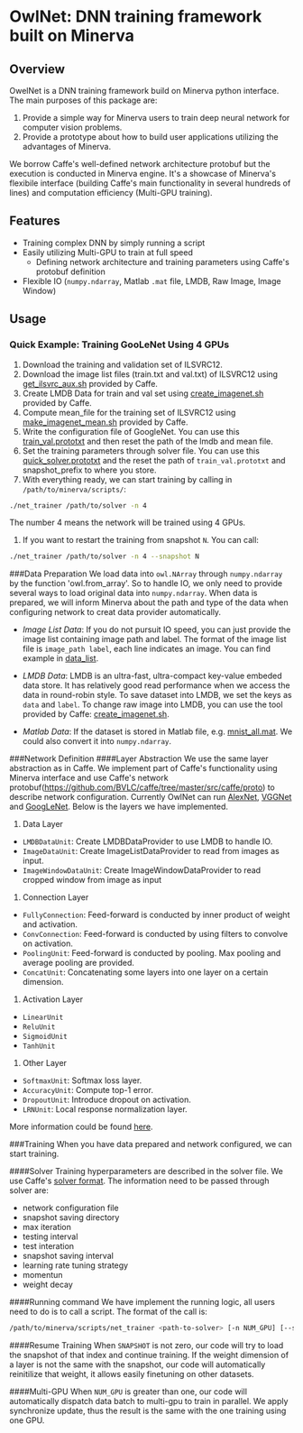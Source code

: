 # OwlNet: DNN training framework built on Minerva

## Overview
OwelNet is a DNN training framework build on Minerva python interface. The main purposes of this package are:

1. Provide a simple way for Minerva users to train deep neural network for computer vision problems.
1. Provide a prototype about how to build user applications utilizing the advantages of Minerva.

We borrow Caffe's well-defined network architecture protobuf but the execution is conducted in Minerva engine. It's a showcase of Minerva's flexibile interface (building Caffe's main functionality in several hundreds of lines) and computation efficiency (Multi-GPU training). 

## Features
* Training complex DNN by simply running a script
* Easily utilizing Multi-GPU to train at full speed
  * Defining network architecture and training parameters using Caffe's protobuf definition
* Flexible IO (`numpy.ndarray`, Matlab `.mat` file, LMDB, Raw Image, Image Window)

## Usage
### Quick Example: Training GooLeNet Using 4 GPUs

1. Download the training and validation set of ILSVRC12.
1. Download the image list files (train.txt and val.txt) of ILSVRC12 using [get_ilsvrc_aux.sh](https://github.com/BVLC/caffe/blob/master/data/ilsvrc12/get_ilsvrc_aux.sh) provided by Caffe.
1. Create LMDB Data for train and val set using [create_imagenet.sh](https://github.com/BVLC/caffe/blob/master/examples/imagenet/create_imagenet.sh) provided by Caffe.
1. Compute mean_file for the training set of ILSVRC12 using [make_imagenet_mean.sh](https://github.com/BVLC/caffe/blob/master/examples/imagenet/make_imagenet_mean.sh) provided by Caffe.
1. Write the configuration file of GoogleNet. You can use this [train_val.prototxt](https://github.com/BVLC/caffe/blob/master/models/bvlc_googlenet/train_val.prototxt) and then reset the path of the lmdb and mean file.
1. Set the training parameters through solver file. You can use this [quick_solver.prototxt](https://github.com/BVLC/caffe/blob/master/models/bvlc_googlenet/quick_solver.prototxt) and the reset the path of `train_val.prototxt` and snapshot_prefix to where you store.
1. With everything ready, we can start training by calling in `/path/to/minerva/scripts/`:

  ```bash
  ./net_trainer /path/to/solver -n 4
  ```
  The number 4 means the network will be trained using 4 GPUs.
1. If you want to restart the training from snapshot `N`. You can call:

  ```bash
  ./net_trainer /path/to/solver -n 4 --snapshot N
  ```

###Data Preparation
  We load data into `owl.NArray` through `numpy.ndarray` by the function 'owl.from_array'. So to handle IO, we only need to provide several ways to load original data into `numpy.ndarray`. When data is prepared, we will inform Minerva about the path and type of the data when configuring network to creat data provider automatically.

  * *Image List Data*: If you do not pursuit IO speed, you can just provide the image list containing image path and label. The format of the image list file is `image_path label`, each line indicates an image. You can find example in [data_list](http://dl.caffe.berkeleyvision.org/caffe_ilsvrc12.tar.gz).

  * *LMDB Data*: LMDB is an ultra-fast, ultra-compact key-value embeded data store. It has relatively good read performance when we access the data in round-robin style. To save dataset into LMDB, we set the keys as `data` and `label`. To change raw image into LMDB, you can use the tool provided by Caffe: [create_imagenet.sh](https://github.com/BVLC/caffe/blob/master/examples/imagenet/create_imagenet.sh).

  * *Matlab Data*: If the dataset is stored in Matlab file, e.g. [mnist_all.mat](https://code.google.com/p/kernelmachine/downloads/detail?name=mnist_all.mat). We could also convert it into `numpy.ndarray`.

###Network Definition
####Layer Abstraction
  We use the same layer abstraction as in Caffe. We implement part of Caffe's functionality using Minerva interface and use Caffe's network protobuf(https://github.com/BVLC/caffe/tree/master/src/caffe/proto) to describe network configuration. Currently OwlNet can run [AlexNet](www.cs.toronto.edu/~fritz/absps/imagenet.pdf), [VGGNet](http://arxiv.org/pdf/1409.1556.pdf) and [GoogLeNet](http://arxiv.org/pdf/1409.4842v1.pdf). Below is the layers we have implemented.

1. Data Layer
  * `LMDBDataUnit`: Create LMDBDataProvider to use LMDB to handle IO.
  * `ImageDataUnit`: Create ImageListDataProvider to read from images as input.
  * `ImageWindowDataUnit`: Create ImageWindowDataProvider to read cropped window from image as input

1. Connection Layer
  * `FullyConnection`: Feed-forward is conducted by inner product of weight and activation.
  * `ConvConnection`: Feed-forward is conducted by using filters to convolve on activation.
  * `PoolingUnit`: Feed-forward is conducted by pooling. Max pooling and average pooling are provided.
  * `ConcatUnit`: Concatenating some layers into one layer on a certain dimension.

1. Activation Layer
  * `LinearUnit`
  * `ReluUnit`
  * `SigmoidUnit`
  * `TanhUnit`

1. Other Layer
  * `SoftmaxUnit`: Softmax loss layer.
  * `AccuracyUnit`: Compute top-1 error.
  * `DropoutUnit`: Introduce dropout on activation.
  * `LRNUnit`: Local response normalization layer.

More information could be found [here](https://github.com/minerva-developers/minerva/blob/master/owl/owl/net/net.py).

###Training
  When you have data prepared and network configured, we can start training. 

####Solver
  Training hyperparameters are described in the solver file. We use Caffe's [solver format](https://github.com/BVLC/caffe/blob/master/models/bvlc_alexnet/solver.prototxt). The information need to be passed through solver are:
  * network configuration file
  * snapshot saving directory
  * max iteration
  * testing interval
  * test interation
  * snapshot saving interval
  * learning rate tuning strategy
  * momentun
  * weight decay

####Running command
  We have implement the running logic, all users need to do is to call a script. The format of the call is:
  
  ```bash
  /path/to/minerva/scripts/net_trainer <path-to-solver> [-n NUM_GPU] [--snapshot SNAPSHOT]
  ```

####Resume Training
  When `SNAPSHOT` is not zero, our code will try to load the snapshot of that index and continue training. If the weight dimension of a layer is not the same with the snapshot, our code will automatically reinitilize that weight, it allows easily finetuning on other datasets.

####Multi-GPU
  When `NUM_GPU` is greater than one, our code will automatically dispatch data batch to multi-gpu to train in parallel. We apply synchronize update, thus the result is the same with the one training using one GPU.
